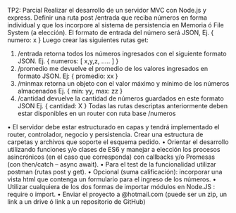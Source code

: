 TP2: Parcial
Realizar el desarrollo de un servidor MVC con Node.js y express.
Definir una ruta post /entrada que reciba números en forma individual y que los incorpore
al sistema de persistencia en Memoria ó File System (a elección). El formato de entrada
del número será JSON, Ej. { numero: x }
Luego crear las siguientes rutas get:
1) /entrada retorna todos los números ingresados con el siguiente formato JSON.
Ej. { numeros: [ x,y,z, ..... ] }
2) /promedio me devuelve el promedio de los valores ingresados en formato JSON.
Ej: { promedio: xx }
3) /minmax retorna un objeto con el valor máximo y mínimo de los números almacenados
Ej. { min: yy, max: zz }
4) /cantidad devuelve la cantidad de números guardados en este formato JSON
Ej. { cantidad: X }
Todas las rutas descriptas anteriormente deben estar disponibles en un router con ruta base
/numeros

• El servidor debe estar estructurado en capas y tendrá implementado el router,
controlador, negocio y persistencia. Crear una estructura de carpetas y archivos que
soporte el esquema pedido.
• Orientar el desarrollo utilizando funciones y/o clases de ES6 y manejar a elección los
procesos asincrónicos (en el caso que corresponda) con callbacks y/o Promesas
(con then/catch – async await).
• Para el test de la funcionalidad utilizar postman (rutas post y get).
• Opcional (suma calificación): incorporar una vista html que contenga un formulario
para el ingreso de los números.
• Utilizar cualquiera de los dos formas de importar módulos en Node.JS : require o
import.
• Enviar el proyecto a @hotmail.com (puede ser un zip, un link a un
drive ó link a un repositorio de GitHub)
